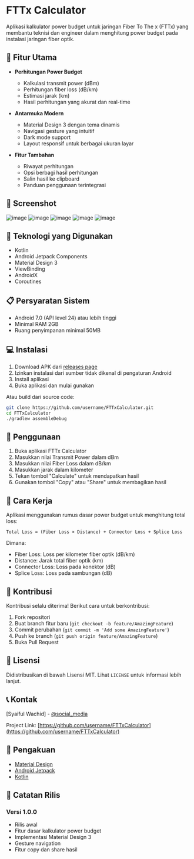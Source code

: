# FTTx Calculator

Aplikasi kalkulator power budget untuk jaringan Fiber To The x (FTTx) yang membantu teknisi dan engineer dalam menghitung power budget pada instalasi jaringan fiber optik.

## 🌟 Fitur Utama

- **Perhitungan Power Budget**
  - Kalkulasi transmit power (dBm)
  - Perhitungan fiber loss (dB/km)
  - Estimasi jarak (km)
  - Hasil perhitungan yang akurat dan real-time

- **Antarmuka Modern**
  - Material Design 3 dengan tema dinamis
  - Navigasi gesture yang intuitif
  - Dark mode support
  - Layout responsif untuk berbagai ukuran layar

- **Fitur Tambahan**
  - Riwayat perhitungan
  - Opsi berbagi hasil perhitungan
  - Salin hasil ke clipboard
  - Panduan penggunaan terintegrasi

## 📱 Screenshot

![image](https://github.com/user-attachments/assets/2168b80e-20f5-456f-9ac4-558847de88d4)
![image](https://github.com/user-attachments/assets/d4a32243-b933-4887-a364-17d90b4d7f67)
![image](https://github.com/user-attachments/assets/35ee4e20-dfd8-4a89-9eea-2a16a3b6787b)
![image](https://github.com/user-attachments/assets/fe889a58-95b4-4d95-8da0-9fd18a200bfe)
![image](https://github.com/user-attachments/assets/d82600f8-bdd9-49c5-a504-820246fd3638)


## 🚀 Teknologi yang Digunakan

- Kotlin
- Android Jetpack Components
- Material Design 3
- ViewBinding
- AndroidX
- Coroutines

## 📋 Persyaratan Sistem

- Android 7.0 (API level 24) atau lebih tinggi
- Minimal RAM 2GB
- Ruang penyimpanan minimal 50MB

## 💻 Instalasi

1. Download APK dari [releases page](link_ke_releases)
2. Izinkan instalasi dari sumber tidak dikenal di pengaturan Android
3. Install aplikasi
4. Buka aplikasi dan mulai gunakan

Atau build dari source code:
```bash
git clone https://github.com/username/FTTxCalculator.git
cd FTTxCalculator
./gradlew assembleDebug
```

## 🔧 Penggunaan

1. Buka aplikasi FTTx Calculator
2. Masukkan nilai Transmit Power dalam dBm
3. Masukkan nilai Fiber Loss dalam dB/km
4. Masukkan jarak dalam kilometer
5. Tekan tombol "Calculate" untuk mendapatkan hasil
6. Gunakan tombol "Copy" atau "Share" untuk membagikan hasil

## 📖 Cara Kerja

Aplikasi menggunakan rumus dasar power budget untuk menghitung total loss:

```
Total Loss = (Fiber Loss × Distance) + Connector Loss + Splice Loss
```

Dimana:
- Fiber Loss: Loss per kilometer fiber optik (dB/km)
- Distance: Jarak total fiber optik (km)
- Connector Loss: Loss pada konektor (dB)
- Splice Loss: Loss pada sambungan (dB)

## 🤝 Kontribusi

Kontribusi selalu diterima! Berikut cara untuk berkontribusi:

1. Fork repositori
2. Buat branch fitur baru (`git checkout -b feature/AmazingFeature`)
3. Commit perubahan (`git commit -m 'Add some AmazingFeature'`)
4. Push ke branch (`git push origin feature/AmazingFeature`)
5. Buka Pull Request

## 📄 Lisensi

Didistribusikan di bawah Lisensi MIT. Lihat `LICENSE` untuk informasi lebih lanjut.

## 📞 Kontak

[Syaiful Wachid] - [@social_media](link_social_media)

Project Link: [https://github.com/username/FTTxCalculator](https://github.com/username/FTTxCalculator)

## 🙏 Pengakuan

- [Material Design](https://m3.material.io/)
- [Android Jetpack](https://developer.android.com/jetpack)
- [Kotlin](https://kotlinlang.org/)

## 📝 Catatan Rilis

### Versi 1.0.0
- Rilis awal
- Fitur dasar kalkulator power budget
- Implementasi Material Design 3
- Gesture navigation
- Fitur copy dan share hasil
